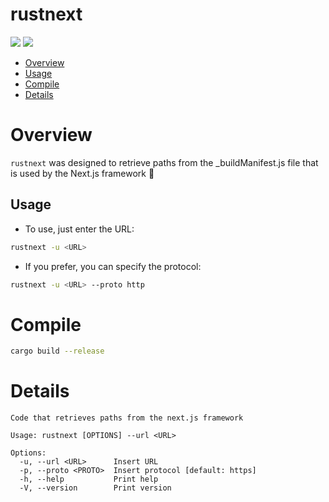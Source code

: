# rustnext
<p align="left">
	<a href="https://www.rust-lang.org/"><img src="https://img.shields.io/badge/made%20with-Rust-red"></a>
	<a href="#"><img src="https://img.shields.io/badge/platform-osx%2Flinux%2Fwindows-blueviolet"></a>
</p>

- [Overview](#overview)
- [Usage](#usage)
- [Compile](#compile)
- [Details](#details)

# Overview

`rustnext` was designed to retrieve paths from the _buildManifest.js file that is used by the Next.js framework 🦀

## Usage

- To use, just enter the URL:
```sh
rustnext -u <URL>
```
- If you prefer, you can specify the protocol:
```sh
rustnext -u <URL> --proto http
```
# Compile
```sh
cargo build --release
```

# Details

```
Code that retrieves paths from the next.js framework

Usage: rustnext [OPTIONS] --url <URL>

Options:
  -u, --url <URL>      Insert URL
  -p, --proto <PROTO>  Insert protocol [default: https]
  -h, --help           Print help
  -V, --version        Print version
```

